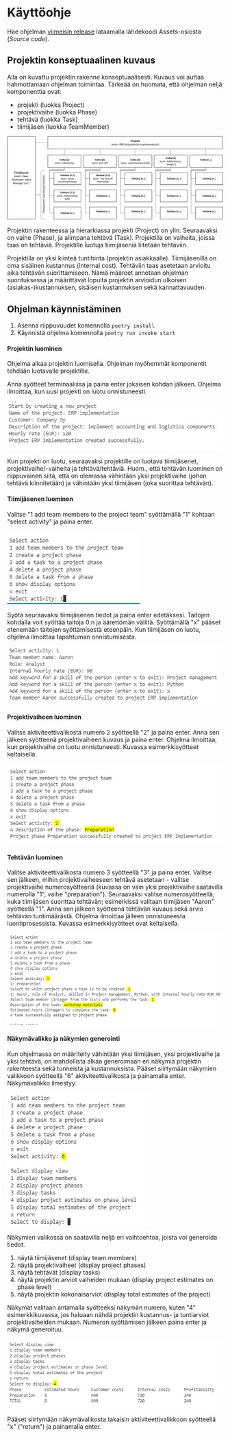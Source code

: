 # **Käyttöohje**

Hae ohjelman [viimeisin release](https://github.com/ttoivonen/ot-harjoitustyo/releases) lataamalla lähdekoodi Assets-osiosta (_Source code_).

## **Projektin konseptuaalinen kuvaus**

Alla on kuvattu projektin rakenne konseptuaalisesti. Kuvaus voi auttaa hahmottamaan ohjelman toimintaa. Tärkeää on huomata, että ohjelman neljä komponenttia ovat:
- projekti (luokka Project)
- projektivaihe (luokka Phase)
- tehtävä (luokka Task)
- tiimijäsen (luokka TeamMember)

![konsepti](/dokumentaatio/kuvat/ko_projektikonsepti.png)

Projektin rakenteessa ja hierarkiassa projekti (Project) on ylin. Seuraavaksi on vaihe (Phase), ja alimpana tehtävä (Task). Projektilla on vaiheita, joissa taas on tehtäviä. Projektille luotuja tiimijäseniä liitetään tehtäviin.

Projektilla on yksi kiinteä tuntihinta (projektin asiakkaalle). Tiimijäsenillä on oma sisäinen kustannus (internal cost). Tehtäviin taas asetetaan arvioitu aika tehtävän suorittamiseen. Nämä määreet annetaan ohjelman suorituksessa ja määrittävät lopulta projektin arvioidun ulkoisen (asiakas-)kustannuksen, sisäisen kustannuksen sekä kannattavuuden.


## **Ohjelman käynnistäminen**

1. Asenna riippuvuudet komennolla ```poetry install```
2. Käynnistä ohjelma komennolla ```poetry run invoke start```


#### **Projektin luominen**

Ohjelma alkaa projektin luomisella. Ohjelman myöhemmät komponentit tehdään luotavalle projektille.

Anna syötteet terminaalissa ja paina enter jokaisen kohdan jälkeen. Ohjelma ilmoittaa, kun uusi projekti on luotu onnistuneesti.

![Projektin luominen](/dokumentaatio/kuvat/ko_luo_projekti.PNG)

Kun projekti on luotu, seuraavaksi projektille on luotava tiimijäsenet, projektivaihe/-vaiheita ja tehtävä/tehtäviä. Huom., että tehtävän luominen on riippuvainen siitä, että on olemassa vähintään yksi projektivaihe (johon tehtävä kiinnitetään) ja vähintään yksi tiimijäsen (joka suorittaa tehtävän).

#### **Tiimijäsenen luominen**

Valitse "1 add team members to the project team" syöttämällä "1" kohtaan "select activity" ja paina enter.

![Luo tiimijasen1](/dokumentaatio/kuvat/ko_luo_tiimijasen1.PNG)

Syötä seuraavaksi tiimijäsenen tiedot ja paina enter edetäksesi. Taitojen kohdalla voit syöttää taitoja 0:n ja äärettömän väliltä. Syöttämällä "x" pääset etenemään taitojen syöttämisestä eteenpäin. Kun tiimijäsen on luotu, ohjelma ilmoittaa tapahtuman onnistumisesta.

![Luo tiimijasen2](/dokumentaatio/kuvat/ko_luo_tiimijasen2.PNG)

#### **Projektivaiheen luominen**

Valitse aktiviteettivalikosta numero 2 syötteellä "2" ja paina enter. Anna sen jälkeen syötteenä projektivaiheen kuvaus ja paina enter. Ohjelma ilmoittaa, kun projektivaihe on luotu onnistuneesti. Kuvassa esimerkkisyötteet keltaisella.

![Projektivaiheen luonti](/dokumentaatio/kuvat/ko_luo_projektivaihe1.PNG)

#### **Tehtävän luominen**

Valitse aktiviteettivalikosta numero 3 syötteellä "3" ja paina enter. Valitse sen jälkeen, mihin projektivaiheeseen tehtävä asetetaan - valitse projektivaihe numerosyötteenä (kuvassa on vain yksi projektivaihe saatavilla numerolla "1", vaihe "preparation"). Seuraavaksi valitse numerosyötteellä, kuka tiimijäsen suorittaa tehtävän; esimerkissä valitaan tiimijäsen "Aaron" syötteellä "1". Anna sen jälkeen syötteenä tehtävän kuvaus sekä arvio tehtävän tuntimäärästä. Ohjelma ilmoittaa jälleen onnistuneesta luontiprosessista. Kuvassa esimerkkisyötteet ovat keltaisella.

![Luo tehtävä](/dokumentaatio/kuvat/ko_luo_tehtava.PNG)


#### **Näkymävalikko ja näkymien generointi**

Kun ohjelmassa on määritelty vähintään yksi tiimijäsen, yksi projektivaihe ja yksi tehtävä, on mahdollista alkaa generoimaan eri näkymiä projektin rakenteesta sekä tunneista ja kustannuksista. Pääset siirtymään näkymien valikkoon syötteellä "6" aktiviteettivalikosta ja painamalla enter. Näkymävalikko ilmestyy.

![Näkymät](/dokumentaatio/kuvat/ko_projektinakymat.PNG)

Näkymien valikossa on saatavilla neljä eri vaihtoehtoa, joista voi generoida tiedot.
1. näytä tiimijäsenet (display team members)
2. näytä projektivaiheet (display project phases)
3. näytä tehtävät (display tasks)
4. näytä projektin arviot vaiheiden mukaan (display project estimates on phase level)
5. näytä projektin kokonaisarviot (display total estimates of the project)

Näkymät valitaan antamalla syötteeksi näkymän numero, kuten "4" esimerkkikuvassa, jos haluaan nähdä projektin kustannus- ja tuntiarviot projektivaiheiden mukaan. Numeron syöttämisen jälkeen paina enter ja näkymä generoituu.

![Näkymä4](/dokumentaatio/kuvat/ko_nakymat4.PNG)

Pääset siirtymään näkymävalikosta takaisin aktiviteettivalikkoon syötteellä "x" ("return") ja painamalla enter.
